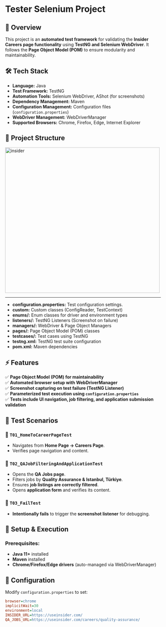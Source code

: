 # Tester Selenium Project

## 📌 Overview
This project is an **automated test framework** for validating the **Insider Careers page functionality** using **TestNG and Selenium WebDriver**. It follows the **Page Object Model (POM)** to ensure modularity and maintainability.

## 🛠 Tech Stack
- **Language:** Java  
- **Test Framework:** TestNG  
- **Automation Tools:** Selenium WebDriver, AShot (for screenshots)  
- **Dependency Management:** Maven  
- **Configuration Management:** Configuration files (`configuration.properties`)  
- **WebDriver Management:** WebDriverManager  
- **Supported Browsers:** Chrome, Firefox, Edge, Internet Explorer  

## 📂 Project Structure

<img src="https://github.com/user-attachments/assets/3b33be22-6cd8-4d7d-b904-7a2771d87cf3" alt="insider" width="500" height="470"/>

---

- **configuration.properties:** Test configuration settings.
- **custom:** Custom classes (ConfigReader, TestContext)
- **enums/:** Enum classes for driver and environment types
- **listeners/:** TestNG Listeners (Screenshot on failure)
- **managers/:** WebDriver & Page Object Managers
- **pages/:** Page Object Model (POM) classes
- **testcases/:** Test cases using TestNG
- **testng.xml:** TestNG test suite configuration
- **pom.xml:** Maven dependencies

## ⚡ Features
✅ **Page Object Model (POM) for maintainability**  
✅ **Automated browser setup with WebDriverManager**  
✅ **Screenshot capturing on test failure (TestNG Listener)**  
✅ **Parameterized test execution using `configuration.properties`**  
✅ **Tests include UI navigation, job filtering, and application submission validation**  

## 🚀 Test Scenarios
### 🔹 `T01_HomeToCareerPageTest`
- Navigates from **Home Page → Careers Page**.
- Verifies page navigation and content.

### 🔹 `T02_QAJobFilteringAndApplicationTest`
- Opens the **QA Jobs page**.
- Filters jobs by **Quality Assurance & Istanbul, Türkiye**.
- Ensures **job listings are correctly filtered**.
- Opens **application form** and verifies its content.

### 🔹 `T03_FailTest`
- **Intentionally fails** to trigger the **screenshot listener** for debugging.

## 🔧 Setup & Execution
### Prerequisites:
- **Java 11+** installed
- **Maven** installed
- **Chrome/Firefox/Edge drivers** (auto-managed via WebDriverManager)

## 📜 Configuration
Modify `configuration.properties` to set:
```ini
browser=chrome
implicitWait=30
environment=local
INSIDER_URL=https://useinsider.com/
QA_JOBS_URL=https://useinsider.com/careers/quality-assurance/
```


